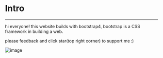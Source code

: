 <h1><b>Intro</b></h1>
<hr>

hi everyone! this website builds with bootstrap4, bootstrap is a CSS framework in building a web.

please feedback and click star(top right corner) to support me :)

![image](https://user-images.githubusercontent.com/76187141/133266178-6ab26859-5414-4f81-93ad-41c8d41c4402.png)

